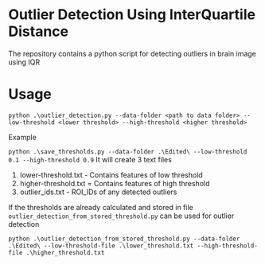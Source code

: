 # Outlier Detection Using InterQuartile Distance

The repository contains a python script for detecting outliers in brain image using IQR

# Usage

`
python .\outlier_detection.py --data-folder <path to data folder> --low-threshold <lower threshold> --high-threshold <higher threshold>
`

Example 

`
python .\save_thresholds.py --data-folder .\Edited\ --low-threshold 0.1 --high-threshold 0.9
`
It will create 3 text files

1. lower-threshold.txt - Contains features of low threshold
2. higher-threshold.txt = Contains features of high threshold
3. outlier_ids.txt - ROI_IDs of any detected outliers

If the thresholds are already calculated and stored in file `outlier_detection_from_stored_threshold.py` can be used for outlier detection

`
python .\outlier_detection_from_stored_threshold.py --data-folder .\Edited\ --low-threshold-file .\lower_threshold.txt --high-threshold-file .\higher_threshold.txt
`
